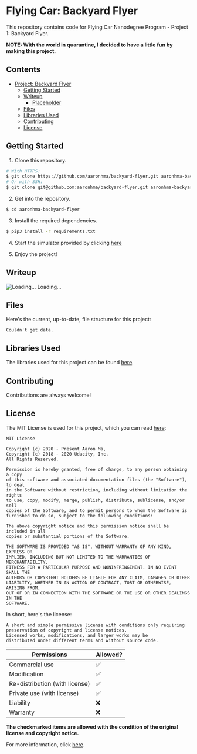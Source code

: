 # Flying Car: Backyard Flyer
This repository contains code for Flying Car Nanodegree Program - Project 1: Backyard Flyer.

**NOTE: With the world in quarantine, I decided to have a little fun by making this project.**

## Contents
<!-- MarkdownTOC depth=4 -->
- [Project: Backyard Flyer](https://github.com/aaronhma/backyard-flyer/)
  - [Getting Started](https://github.com/aaronhma/backyard-flyer/#getting-started)
  - [Writeup](#writeup)
    - [Placeholder](#placeholder)
  - [Files](#files)
  - [Libraries Used](#libraries)
  - [Contributing](#guidelines)
  - [License](#copyright)
<!-- /MarkdownTOC -->

<a name = "setup" />

## Getting Started
1. Clone this repository.
```bash
# With HTTPS:
$ git clone https://github.com/aaronhma/backyard-flyer.git aaronhma-backyard-flyer
# Or with SSH:
$ git clone git@github.com:aaronhma/backyard-flyer.git aaronhma-backyard-flyer
```
2. Get into the repository.
```bash
$ cd aaronhma-backyard-flyer
```

3. Install the required dependencies.
```bash
$ pip3 install -r requirements.txt
```

4. Start the simulator provided by clicking [here](https://install.udacity.com/aaronhma-backyard-flyer/?share=false)

5. Enjoy the project!

<a name = "writeup" />

## Writeup

![Loading...](https://raw.githubusercontent.com/firebolt-space/atlas/master/svg/loader/material.svg) Loading...

<a name = "files" />

## Files

Here's the current, up-to-date, file structure for this project:

```
Couldn't get data.
```

<a name = "libraries" />

## Libraries Used

The libraries used for this project can be found [here](https://github.com/aaronhma/backyard-flyer/blob/master/requirements.txt).

<a name = "guidelines" />

## Contributing
Contributions are always welcome!

<a name = "copyright" />

## License
The MIT License is used for this project, which you can read [here](https://github.com/aaronhma/classifier/blob/master/LICENSE):

```
MIT License

Copyright (c) 2020 - Present Aaron Ma,
Copyright (c) 2018 - 2020 Udacity, Inc.
All Rights Reserved.

Permission is hereby granted, free of charge, to any person obtaining a copy
of this software and associated documentation files (the "Software"), to deal
in the Software without restriction, including without limitation the rights
to use, copy, modify, merge, publish, distribute, sublicense, and/or sell
copies of the Software, and to permit persons to whom the Software is
furnished to do so, subject to the following conditions:

The above copyright notice and this permission notice shall be included in all
copies or substantial portions of the Software.

THE SOFTWARE IS PROVIDED "AS IS", WITHOUT WARRANTY OF ANY KIND, EXPRESS OR
IMPLIED, INCLUDING BUT NOT LIMITED TO THE WARRANTIES OF MERCHANTABILITY,
FITNESS FOR A PARTICULAR PURPOSE AND NONINFRINGEMENT. IN NO EVENT SHALL THE
AUTHORS OR COPYRIGHT HOLDERS BE LIABLE FOR ANY CLAIM, DAMAGES OR OTHER
LIABILITY, WHETHER IN AN ACTION OF CONTRACT, TORT OR OTHERWISE, ARISING FROM,
OUT OF OR IN CONNECTION WITH THE SOFTWARE OR THE USE OR OTHER DEALINGS IN THE
SOFTWARE.
```

In short, here's the license:
```
A short and simple permissive license with conditions only requiring
preservation of copyright and license notices.
Licensed works, modifications, and larger works may be
distributed under different terms and without source code.
```

| Permissions                      | Allowed?           |
| -------                          | ------------------ |
| Commercial use                   | :white_check_mark: |
| Modification                     | :white_check_mark: |
| Re-distribution (with license)   | :white_check_mark: |
| Private use (with license)       | :white_check_mark: |
| Liability                        | :x:                |
| Warranty                         | :x:                |

**The checkmarked items are allowed with the condition of the original license and copyright notice.**

For more information, click [here](https://www.copyright.gov/title17/title17.pdf).
